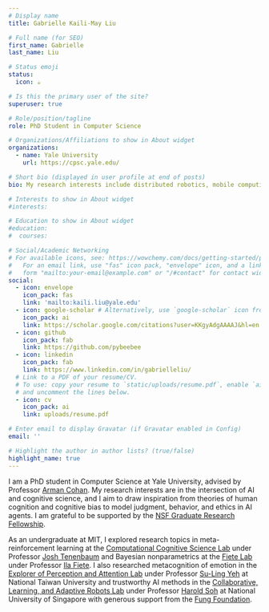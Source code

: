 ```yaml
---
# Display name
title: Gabrielle Kaili-May Liu

# Full name (for SEO)
first_name: Gabrielle
last_name: Liu

# Status emoji
status:
  icon: ☕️

# Is this the primary user of the site?
superuser: true

# Role/position/tagline
role: PhD Student in Computer Science

# Organizations/Affiliations to show in About widget
organizations:
  - name: Yale University
    url: https://cpsc.yale.edu/

# Short bio (displayed in user profile at end of posts)
bio: My research interests include distributed robotics, mobile computing and programmable matter.

# Interests to show in About widget
#interests:

# Education to show in About widget
#education:
#  courses:

# Social/Academic Networking
# For available icons, see: https://wowchemy.com/docs/getting-started/page-builder/#icons
#   For an email link, use "fas" icon pack, "envelope" icon, and a link in the
#   form "mailto:your-email@example.com" or "/#contact" for contact widget.
social:
  - icon: envelope
    icon_pack: fas
    link: 'mailto:kaili.liu@yale.edu'
  - icon: google-scholar # Alternatively, use `google-scholar` icon from `ai` icon pack
    icon_pack: ai
    link: https://scholar.google.com/citations?user=KKgyAdgAAAAJ&hl=en
  - icon: github
    icon_pack: fab
    link: https://github.com/pybeebee
  - icon: linkedin
    icon_pack: fab
    link: https://www.linkedin.com/in/gabrielleliu/
  # Link to a PDF of your resume/CV.
  # To use: copy your resume to `static/uploads/resume.pdf`, enable `ai` icons in `params.yaml`,
  # and uncomment the lines below.
  - icon: cv
    icon_pack: ai
    link: uploads/resume.pdf

# Enter email to display Gravatar (if Gravatar enabled in Config)
email: ''

# Highlight the author in author lists? (true/false)
highlight_name: true
---
```


I am a PhD student in Computer Science at Yale University, advised by Professor [Arman Cohan](http://armancohan.com/). My research interests are in the intersection of AI and cognitive science, and I aim to draw inspiration from theories of human cognition and cognitive bias to model judgment, behavior, and ethics in AI agents. I am grateful to be supported by the [NSF Graduate Research Fellowship](https://www.nsfgrfp.org/).

As an undergraduate at MIT, I explored research topics in meta-reinforcement learning at the [Computational Cognitive Science Lab](https://cocosci.mit.edu/) under Professor [Josh Tenenbaum](http://web.mit.edu/cocosci/josh.html) and Bayesian nonparametrics at the [Fiete Lab](https://fietelab.mit.edu/) under Professor [Ila Fiete](https://mcgovern.mit.edu/profile/ila-fiete/). I also researched metacognition of emotion in the [Explorer of Perception and Attention Lab](http://epa.psy.ntu.edu.tw/) under Professor [Su-Ling Yeh](http://epa.psy.ntu.edu.tw/SuLingYeh_eng.html) at National Taiwan University and trustworthy AI methods in the [Collaborative, Learning, and Adaptive Robots Lab](https://clear-nus.github.io/) under Professor [Harold Soh](https://haroldsoh.com/) at National University of Singapore with generous support from the [Fung Foundation](https://www.fungfoundation.org/).